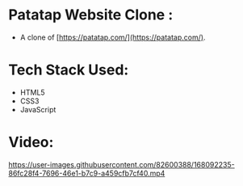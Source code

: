 # Patatap Website Clone : 
 - A clone of [https://patatap.com/](https://patatap.com/).

# Tech Stack Used:

- HTML5
- CSS3
- JavaScript

# Video:

https://user-images.githubusercontent.com/82600388/168092235-86fc28f4-7696-46e1-b7c9-a459cfb7cf40.mp4
